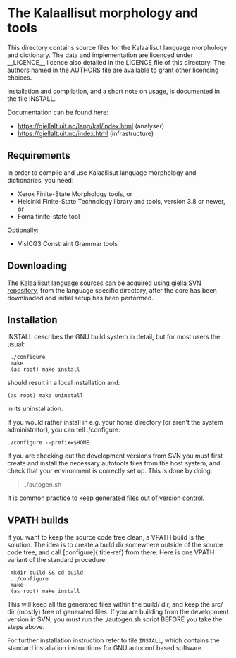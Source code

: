 The Kalaallisut morphology and tools
====================================

This directory contains source files for the Kalaallisut language
morphology and dictionary. The data and implementation are licenced
under \_\_LICENCE\_\_ licence also detailed in the LICENCE file of this
directory. The authors named in the AUTHORS file are available to grant
other licencing choices.

Installation and compilation, and a short note on usage, is documented
in the file INSTALL.

Documentation can be found here:

-   <https://giellalt.uit.no/lang/kal/index.html> (analyser)
-   <https://giellalt.uit.no/index.html> (infrastructure)

Requirements
------------

In order to compile and use Kalaallisut language morphology and
dictionaries, you need:

-   Xerox Finite-State Morphology tools, or
-   Helsinki Finite-State Technology library and tools, version 3.8 or
    newer, or
-   Foma finite-state tool

Optionally:

-   VislCG3 Constraint Grammar tools

Downloading
-----------

The Kalaallisut language sources can be acquired using [giella SVN
repository](https://giellalt.uit.no/infra/anonymous-svn.html), from the
language specific directory, after the core has been downloaded and
initial setup has been performed.

Installation
------------

INSTALL describes the GNU build system in detail, but for most users the
usual:

```
 ./configure
 make
 (as root) make install
```

should result in a local installation and:

    (as root) make uninstall

in its uninstallation.

If you would rather install in e.g. your home directory (or aren\'t the
system administrator), you can tell ./configure:

    ./configure --prefix=$HOME

If you are checking out the development versions from SVN you must first
create and install the necessary autotools files from the host system,
and check that your environment is correctly set up. This is done by
doing:

> ./autogen.sh

It is common practice to keep [generated files out of version
control](http://www.gnu.org/software/automake/manual/automake.html#CVS).

VPATH builds
------------

If you want to keep the source code tree clean, a VPATH build is the
solution. The idea is to create a build dir somewhere outside of the
source code tree, and call [configure]{.title-ref} from there. Here is
one VPATH variant of the standard procedure:

```
 mkdir build && cd build
 ../configure
 make
 (as root) make install
```

This will keep all the generated files within the build/ dir, and keep
the src/ dir (mostly) free of generated files. If you are building from
the development version in SVN, you must run the ./autogen.sh script
BEFORE you take the steps above.

For further installation instruction refer to file `INSTALL`, which
contains the standard installation instructions for GNU autoconf based
software.
